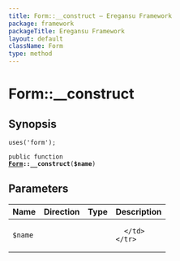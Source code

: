 ```yaml
---
title: Form::__construct — Eregansu Framework
package: framework
packageTitle: Eregansu Framework
layout: default
className: Form
type: method
---
```


# Form::__construct

## Synopsis

<code>uses('form');</code>

<code>public function <b><a href="Form">Form</a>::__construct</b>(<b>$name</b>)</code>

## Parameters

<table>
  <thead>
    <tr>
      <th>Name</th>
      <th>Direction</th>
      <th>Type</th>
      <th>Description</th>
    </tr>
  </thead>
  <tbody>
    <tr>
      <td><code>$name</code>
      <td><i></i></td>
      <td></td>
      <td>

      </td>
    </tr>
  </tbody>
</table>

